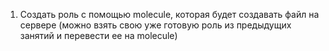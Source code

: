 1) Создать роль с помощью molecule, которая будет создавать файл на сервере (можно взять свою уже готовую роль из предыдущих занятий и перевести ее на molecule)
